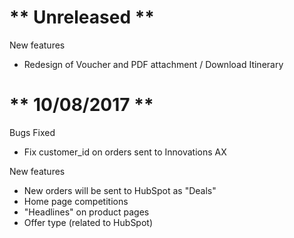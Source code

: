 # ** Unreleased **
New features
- Redesign of Voucher and PDF attachment / Download Itinerary


# ** 10/08/2017 **
Bugs Fixed
- Fix customer_id on orders sent to Innovations AX

New features
- New orders will be sent to HubSpot as "Deals"
- Home page competitions
- "Headlines" on product pages
- Offer type (related to HubSpot)